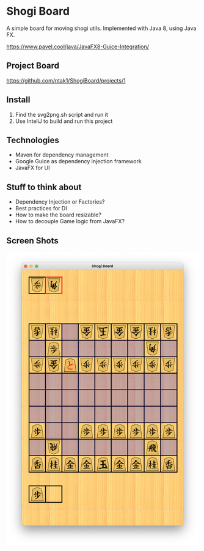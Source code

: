 # Shogi Board
A simple board for moving shogi utils. Implemented with Java 8, using Java FX.

https://www.pavel.cool/java/JavaFX8-Guice-Integration/

## Project Board
https://github.com/ntak1/ShogiBoard/projects/1

## Install
1. Find the svg2png.sh script and run it
2. Use InteliJ to build and run this project

## Technologies
* Maven for dependency management
* Google Guice as dependency injection framework
* JavaFX for UI

## Stuff to think about
* Dependency Injection or Factories?
* Best practices for DI
* How to make the board resizable?
* How to decouple Game logic from JavaFX?

## Screen Shots
![](Promotion.png)
